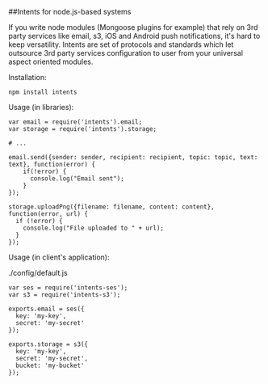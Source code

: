 ##Intents for node.js-based systems

If you write node modules (Mongoose plugins for example) that rely on 3rd party services like email, s3, iOS and Android push notifications, it's hard to keep versatility. Intents are set of protocols and standards which let outsource 3rd party services configuration to user from your universal aspect oriented modules.

Installation:

    npm install intents

Usage (in libraries):

    var email = require('intents').email;
    var storage = require('intents').storage;
    
    # ...
    
    email.send({sender: sender, recipient: recipient, topic: topic, text: text}, function(error) {
        if(!error) {
          console.log("Email sent");
        }
    });
    
    storage.uploadPng({filename: filename, content: content}, function(error, url) {
      if (!error) {
        console.log("File uploaded to " + url);
      }
    });

Usage (in client's application):

./config/default.js
    
    var ses = require('intents-ses');
    var s3 = require('intents-s3');
      
    exports.email = ses({
      key: 'my-key',
      secret: 'my-secret'
    });
    
    exports.storage = s3({
      key: 'my-key',
      secret: 'my-secret',
      bucket: 'my-bucket'
    });